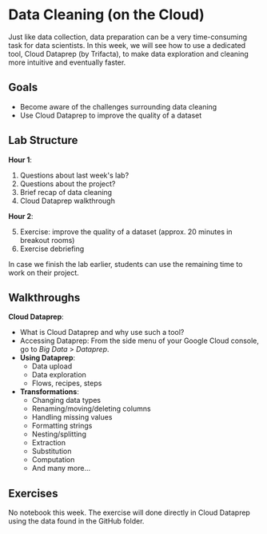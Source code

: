 # Data Cleaning (on the Cloud)

Just like data collection, data preparation can be a very time-consuming task for data scientists. In this week, we will see how to use a dedicated tool, Cloud Dataprep (by Trifacta), to make data exploration and cleaning more intuitive and eventually faster.

## Goals

* Become aware of the challenges surrounding data cleaning
* Use Cloud Dataprep to improve the quality of a dataset

## Lab Structure

**Hour 1**:

1. Questions about last week's lab?
2. Questions about the project?
3. Brief recap of data cleaning
4. Cloud Dataprep walkthrough

**Hour 2**:

5. Exercise: improve the quality of a dataset (approx. 20 minutes in breakout rooms)
6. Exercise debriefing

In case we finish the lab earlier, students can use the remaining time to work on their project.

## Walkthroughs

**Cloud Dataprep**:

* What is Cloud Dataprep and why use such a tool?
* Accessing Dataprep: From the side menu of your Google Cloud console, go to _Big Data_ > _Dataprep_.
* **Using Dataprep**:
  * Data upload
  * Data exploration
  * Flows, recipes, steps
* **Transformations**:
  * Changing data types
  * Renaming/moving/deleting columns
  * Handling missing values
  * Formatting strings
  * Nesting/splitting
  * Extraction
  * Substitution
  * Computation
  * And many more...

## Exercises

No notebook this week. The exercise will done directly in Cloud Dataprep using the data found in the GitHub folder.
